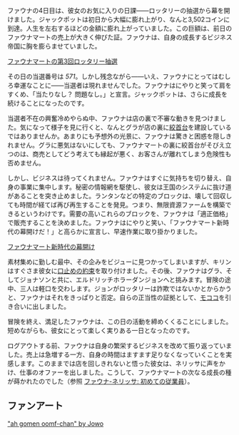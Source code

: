 <!-- title: セレス・ファウナ -->
<!-- status: 生存 -->

ファウナの4日目は、彼女のお気に入りの日課――ロッタリーの抽選から幕を開けました。ジャックポットは初日から大幅に膨れ上がり、なんと3,502コインに到達。人生を左右するほどの金額に膨れ上がっていました。この巨額は、前日のファウナマートの売上が大きく伸びた証。ファウナは、自身の成長するビジネス帝国に胸を膨らませていました。

[ファウナマートの第3回ロッタリー抽選](#embed:https://www.youtube.com/live/E2JxBxhda9I?t=247)

その日の当選番号は _571_。しかし残念ながら――いえ、ファウナにとってはむしろ幸運なことに――当選者は現れませんでした。ファウナはにやりと笑って肩をすくめ、「当たりなし？ 問題なし。」と宣言。ジャックポットは、さらに成長を続けることになったのです。

当選者不在の興奮冷めやらぬ中、ファウナは店の裏で不審な動きを見つけました。気になって様子を見に行くと、なんとグラが店の裏に[絞首台](https://www.youtube.com/live/E2JxBxhda9I?feature=shared&t=767)を建設しているではありませんか。あまりにも予想外の光景に、ファウナは驚きと困惑を隠しきれません。グラに悪気はないにしても、ファウナマートの裏に絞首台がそびえ立つのは、商売としてどう考えても縁起が悪く、お客さんが離れてしまう危険性も否めません。

しかし、ビジネスは待ってくれません。ファウナはすぐに気持ちを切り替え、自身の事業に集中します。秘密の情報網を駆使し、彼女は王国のシステムに抜け道があることを突き止めました。ランタンなどの特定のブロックは、壊して回収しても時間が経てば再び再生することを発見。つまり、無限資源ファームを構築できるというわけです。需要の高いこれらのブロックを、ファウナは「適正価格」で販売することを決めました。ファウナはにやりと笑い、「ファウナマート新時代の幕開けだ！」と高らかに宣言し、早速作業に取り掛かりました。

[ファウナマート新時代の幕開け](#embed:https://www.youtube.com/live/E2JxBxhda9I?t=1010)

素材集めに勤しむ最中、その企みをビジューに見つかってしまいますが、キリンはすぐさま彼女に[口止めの約束](https://www.youtube.com/live/E2JxBxhda9I?feature=shared&t=1100)を取り付けました。その後、ファウナはグラ、そしてジョナソンと共に、エルドリッチホラーダンジョンへと挑みます。冒険の途中、三人は軽口を交わします。ジョンがロッタリーは詐欺ではないかとからかうと、ファウナはそれをきっぱりと否定。自らの正当性の証拠として、[モココ](https://www.youtube.com/live/E2JxBxhda9I?feature=shared&t=1621)を引き合いに出しました。

冒険を終え、満足したファウナは、この日の活動を締めくくることにしました。短めながらも、彼女にとって楽しく実りある一日となったのです。

ログアウトする前、ファウナは自身の繁栄するビジネスを改めて振り返っていました。売上は急増する一方、自身の時間はますます足りなくなっていくことを実感します。このままでは店を回しきれないと悟った彼女は、ネリッサに声をかけ、仕事のオファーを出しました。こうして、ファウナマートの次なる成長の種が蒔かれたのでした（参照 [ファウナ-ネリッサ: 初めての従業員](#edge:fauna-nerissa)）。

## ファンアート

["ah gomen oomf-chan" by Jowo](https://x.com/seekorplatypus/status/1901233354533417049)